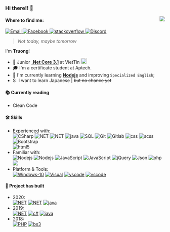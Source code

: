 ### Hi there!! 👋

<img align="right" src="https://github.com/xtenzQ/xtenzQ/blob/master/readme.png" />
<!--Find me-->
 <h4>Where to find me:</h4>
<p>
  <a target="_blank" href="mailto:hqtruong27@gmail.com" target="_blank">
    <img alt="Email" src="https://img.shields.io/badge/Email-EA4748.svg?&style=flat-square&logo=Microsoft-Outlook&logoColor=white" />
  </a>
  <a target="_blank" href="https://www.facebook.com/hqtruong27/" target="_blank">
    <img alt="Facebook" src="https://img.shields.io/badge/Facebook-4267b2.svg?&style=flat-square&logo=facebook&logoColor=white" />
  </a> 
  <a target="_blank" href="https://stackoverflow.com/users/10209464/truong-hoang" target="_blank">
    <img alt="stackoverflow" src="https://img.shields.io/badge/Stack overflow-f48024.svg?&style=flat-square&logo=stackoverflow&logoColor=white" />
  </a> 
  <a target="_blank" href="https://skype.com" target="_blank">
    <img alt="Discord" src="https://img.shields.io/badge/hqtruong27-46a2f1.svg?&style=flat-square&logo=Skype&logoColor=white" />
  </a>
</p>

> *Not today, maybe tomorrow*

I'm **Truong**!
- 🔭 Junior **[.Net Core 3.1](https://docs.microsoft.com/en-us/aspnet/core/?view=aspnetcore-3.1)** at VietTin  <img title="Vietnam" alt="Vietnam" src="https://www.flaticon.com/svg/static/icons/svg/555/555515.svg" width="18"/>
- 🎓 I'm a certificate student at Aptech.
- 🌱 I'm currently learning **[Nodejs](https://nodejs.org/)** and improving `Specialized English`;
- <img title="South Korea" alt="South Korea" src="https://www.flaticon.com/svg/static/icons/svg/197/197604.svg" width="14"/> I want to learn Japanese | ~~but no chance yet~~

<h4>📚 Currently reading</h4>
<ul>
  <li>Clean Code <a target="_blank" href="https://www.amazon.com/Clean-Code-Handbook-Software-Craftsmanship/dp/0132350882"><img src="https://image.flaticon.com/icons/svg/25/25284.svg" width="14" /></a></li>
</ul>
<h4>🛠 Skills</h4>
<ul>
<li>Experienced with:<br>
  <!-- primary -->
  <img alt="CSharp" src="https://img.shields.io/badge/-C%23 9.0-239120?style=flat-square&logo=c-sharp&logoColor=white" />
  <img alt="NET" src="https://img.shields.io/badge/-.NET 5-007bff?style=flat-square&logo=%2ENET&logoColor=white" />
  <img alt="NET" src="https://img.shields.io/badge/-ASP.NET-5C2D91?style=flat-square&logo=%2ENET&logoColor=white" />
  <img alt="java" src="https://img.shields.io/badge/-Java-E34A86?style=flat-square&logo=java&logoColor=white" />
  <img alt="SQL" src="https://img.shields.io/badge/-SQL Server-AD353B?style=flat-square&logo=microsoft-sql-server&logoColor=white" />
  <img alt="Git" src="https://img.shields.io/badge/-Git-F05032?style=flat-square&logo=git&logoColor=white" />
  <img alt="Gitlab" src="https://img.shields.io/badge/-Gitlab-FCA121?style=flat-square&logo=gitlab&logoColor=white" />
  <img alt="css" src="https://img.shields.io/badge/-CSS-1572B6?style=flat-square&logo=css3&logoColor=white" />
  <img alt="scss" src="https://img.shields.io/badge/-SCSS-CC6699?style=flat-square&logo=sass&logoColor=white" />
  <img alt="Bootstrap" src="https://img.shields.io/badge/-Bootstrap-7952b3?style=flat-square&logo=bootstrap&logoColor=white" />
   <br/>
  <img alt="html5" src="https://img.shields.io/badge/-HTML5-E34F26?style=flat-square&logo=html5&logoColor=white" />
  <!-- other -->
  
  <!-- web -->
</li>
<li>Familiar with:<br>
  <img alt="Nodejs" src="https://img.shields.io/badge/-Nodejs-339933?style=flat-square&logo=node.js&logoColor=white" />
  <img alt="Nodejs" src="https://img.shields.io/badge/-Docker-2496ED?style=flat-square&logo=docker&logoColor=white" />
  <img alt="JavaScript" src="https://img.shields.io/badge/-JavaScript-F7DF1E?style=flat-square&logo=javascript&logoColor=white" />
  <img alt="JavaScript" src="https://img.shields.io/badge/-React-3765af?style=flat-square&logo=react&logoColor=white" />
  <img alt="jQuery" src="https://img.shields.io/badge/-jQuery-0769ad?style=flat-square&logo=jquery&logoColor=white" />
  <img alt="Json" src="https://img.shields.io/badge/-Json-555555?style=flat-square&logo=json&logoColor=white" />
  <img alt="php" src="https://img.shields.io/badge/-PHP-777BB4?style=flat-square&logo=php&logoColor=white" />
  <a href="https://www.mysql.com/" rel=""><img src="https://img.shields.io/badge/-MySQL-4479A1?style=flat-square&logo=mysql&logoColor=white"></a>
<!-- Platform&Tools -->
<li>Platform & Tools:<br>
  <a href="https://www.microsoft.com/windows/get-windows-10" rel=""><img alt="Windows-10" src="https://img.shields.io/badge/​-Windows 10-0067b8?style=flat-square&logo=windows&logoColor=white" /></a>
  <a href="https://visualstudio.microsoft.com/fr/" rel=""><img alt="Visual" src="https://img.shields.io/badge/​-Visual Studio-5C2D91?style=flat-square&logo=visual-studio&logoColor=white" /></a> 
 <a href="https://code.visualstudio.com/" rel=""><img alt="vscode" src="https://img.shields.io/badge/​-Visual Studio Code-007ACC?style=flat-square&logo=visual-studio&logoColor=white" /></a> 
 <a href="https://netbeans.apache.org/" rel=""><img alt="vscode" src="https://img.shields.io/badge/-NetBeans IDE-1B6AC6?style=flat-square&logo=apache-netbeans-ide&logoColor=white" /></a> 
</li>
</ul>
<!--Project build-->
 <h4>🔧 Project has built</h4>
<ul>
  <li>2020:<br>
   <a href="https://github.com/Hqtruong27/SufeeStore"><img alt="NET" src="https://img.shields.io/badge/​-SufeeStore-0066B8?style=flat-square&logo=%2ENET&logoColor=white" /></a>
   <a href="https://github.com/Hqtruong27/MobileShop"><img alt="NET" src="https://img.shields.io/badge/​-MobileShop-5C2D91?style=flat-square&logo=%2ENET&logoColor=white" /></a>
   <a href="https://github.com/Hqtruong27/Sufee-store"><img alt="java" src="https://img.shields.io/badge/​-Sufee Store-007396?style=flat-square&logo=java&logoColor=white" /></a>
 </li>
 <li>2019:<br>
   <a href="https://github.com/Hqtruong27/"><img alt="NET" src="https://img.shields.io/badge/​-FashionShop (Pvt)-5C2D91?style=flat-square&logo=%2ENET&logoColor=white" /></a>
  <a href="https://github.com/Hqtruong27/Employee-Manager-App"><img alt="c#" src="https://img.shields.io/badge/-Employee Manager (App)-239120?style=flat-square&logo=c-sharp&logoColor=white" /></a>
   <a href="https://github.com/Hqtruong27/MB-Shop-App"><img alt="java" src="https://img.shields.io/badge/​-MB Shop (App)-007396?style=flat-square&logo=java&logoColor=white" /></a>
 </li>
 <li>2018:<br>
   <a href="https://github.com/Hqtruong27/"><img alt="PHP" src="https://img.shields.io/badge/​-Clothes (Pvt)-777BB4?style=flat-square&logo=php&logoColor=white" /></a>
   <a href="https://github.com/Hqtruong27/"><img alt="bs3" src="https://img.shields.io/badge/​-Web Sample (Pvt)-7952B3?style=flat-square&logo=bootstrap&logoColor=white" /></a>
 </li>
</ul>
<!--
**hqtruong27/hqtruong27** is a ✨ _special_ ✨ repository because its `README.md` (this file) appears on your GitHub profile.

Here are some ideas to get you started:

-  I’m currently working on ...
I'm looking for a **job** Junior.NET
- 🌱 I’m currently learning ...
- 👯 I’m looking to collaborate on ...
- 🤔 I’m looking for help with ...
- 💬 Ask me about ...
- 📫 How to reach me: ...
- 😄 Pronouns: ...
- ⚡ Fun fact: ...
-->
